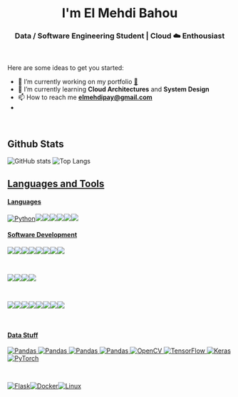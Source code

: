 <h1 align="center"> I'm El Mehdi Bahou </h1>

<h3 align="center">Data / Software Engineering Student | Cloud ☁️ Enthousiast </h3>

<br>

Here are some ideas to get you started:

- 🔭 I’m currently working on my portfolio <a href="#" target="_blank">👀</a>
- 🌱 I’m currently learning **Cloud Architectures** and **System Design**
- 📫 How to reach me **elmehdipay@gmail.com**
- 
<br>

<h2 align="left">Github Stats</h2>

![GitHub stats](https://github-readme-stats-sigma-five.vercel.app/api/?username=mehdibahou&show_icons=true&title_color=fff&icon_color=54EC87&text_color=aaaaaa&bg_color=050505)
![Top Langs](https://github-readme-stats-sigma-five.vercel.app/api/top-langs/?username=mehdibahou&layout=compact&langs_count=8&title_color=fff&text_color=aaaaaa&bg_color=050505)

<p align="left">
   <a href="https://www.linkedin.com/in/el-mehdi-bahou-104217237/" target="_blank">
</p>

<h2 align="left">Languages and Tools</h2>
<p>
<h4>Languages</h4>

<img alt="Python" src="https://img.shields.io/badge/Python-000.svg?logo=python&style=for-the-badge"/><img src="https://img.shields.io/badge/JS-000.svg?style=for-the-badge&logo=javascript"/><img src="https://img.shields.io/badge/TS-000.svg?style=for-the-badge&logo=typescript"/><img src="https://img.shields.io/badge/java-000.svg?style=for-the-badge&logo=java&logoColor=ed8b00"/><img src="https://img.shields.io/badge/html5-000.svg?style=for-the-badge&logo=html5&logoColor=white"/><img src="https://img.shields.io/badge/css-000?style=for-the-badge&logo=java&logoColor=ed8b00"/><img src="https://img.shields.io/badge/sql-000?style=for-the-badge&logo=java&logoColor=ed8b00"/>

<h4>Software Development </h4>

<img src="https://img.shields.io/badge/bootstrap-000.svg?style=for-the-badge&logo=bootstrap&logoColor=white"/><img src="https://img.shields.io/badge/react_native-000.svg?style=for-the-badge&logo=react&logoColor=%2361DAFB"/><img src="https://img.shields.io/badge/React-000.svg?style=for-the-badge&logo=react"/><img src="https://img.shields.io/badge/Next-black?style=for-the-badge&logo=next.js&logoColor=white"/><img src="https://img.shields.io/badge/Tailwind_CSS-000.svg?style=for-the-badge&logo=tailwind-css"/><img src="https://img.shields.io/badge/figma-000.svg?style=for-the-badge&logo=figma"/><img src="https://img.shields.io/badge/Adobe%20AI-000.svg?style=for-the-badge&logo=adobe%20illustrator"/><img src="https://img.shields.io/badge/cassandra-000.svg?style=for-the-badge&logo=apache-cassandra&logoColor=white"/> 

<br>

<img src="https://img.shields.io/badge/Node.js-000.svg?style=for-the-badge&logo=node.js"/><img src="https://img.shields.io/badge/Django-000.svg?style=for-the-badge&logo=django&logoColor=29a071"/><img src="https://img.shields.io/badge/MySQL-000.svg?style=for-the-badge&logo=mysql"/><img src="https://img.shields.io/badge/MongoDB-000.svg?style=for-the-badge&logo=mongodb"/>

<br>

<img src="https://img.shields.io/badge/vercel-000.svg?style=for-the-badge&logo=vercel&logoColor=white"/><img src="https://img.shields.io/badge/WordPress-000.svg?style=for-the-badge&logo=WordPress"/><img src="https://img.shields.io/badge/Google_Cloud-000?style=for-the-badge&logo=google-cloud"/><img src="https://img.shields.io/badge/AWS-000.svg?style=for-the-badge&logo=amazon-aws&logoColor=white"/><img src="https://img.shields.io/badge/Digital_Ocean-000?style=for-the-badge&logo=DigitalOcean"/><img src="https://img.shields.io/badge/Netlify-000?style=for-the-badge&logo=netlify&logoColor=23bdae"/><img src="https://img.shields.io/badge/Heroku-000?style=for-the-badge&logo=heroku&logoColor=625d9d"/><img src="https://img.shields.io/badge/nginx-000.svg?style=for-the-badge&logo=nginx&logoColor=009639"/>

<br>

<h4>Data Stuff</h4>

<img src="https://img.shields.io/badge/Apache%20Spark-000?style=for-the-badge&logo=apachespark&logoColor=white" alt="Pandas"> <img src="https://img.shields.io/badge/Apache%20Kafka-000?style=for-the-badge&logo=apachekafka" alt="Pandas"> <img src="https://img.shields.io/badge/Apache%20Hadoop-000?style=for-the-badge&logo=apachehadoop&logoColor=white" alt="Pandas"> <img src="https://img.shields.io/badge/pandas-000.svg?style=for-the-badge&amp;logo=pandas&logoColor=150455" alt="Pandas"> <img src="https://img.shields.io/badge/opencv-000.svg?style=for-the-badge&logo=opencv" alt="OpenCV"> <img src="https://img.shields.io/badge/-TensorFlow-000.svg?&amp;logo=TensorFlow&amp;style=for-the-badge" alt="TensorFlow"> <img src="https://img.shields.io/badge/Keras-000.svg?style=for-the-badge&amp;logo=Keras&amp;logoColor=red" alt="Keras"> <img src="https://img.shields.io/badge/PyTorch-000.svg?style=for-the-badge&logo=PyTorch" alt="PyTorch">

<br>

<img src="https://img.shields.io/badge/flask-000.svg?style=for-the-badge&amp;logo=flask" alt="Flask"><img src="https://img.shields.io/badge/-Docker-000.svg?&amp;logo=Docker&amp;style=for-the-badge" alt="Docker"><img src="https://img.shields.io/badge/-Linux-000.svg?&amp;logo=Linux&amp;style=for-the-badge" alt="Linux">

<br />
